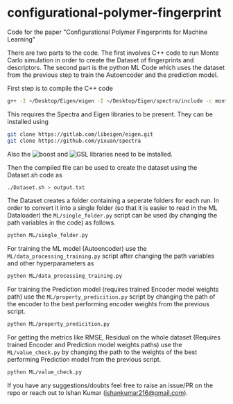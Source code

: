 # configurational-polymer-fingerprint
Code for the paper "Configurational Polymer Fingerprints for Machine Learning"

There are two parts to the code. The first involves C++ code to run Monte Carlo simulation in order to create the Dataset of fingerprints and descriptors. The second part is the python ML Code which uses the dataset from the previous step to train the Autoencoder and the prediction model.

First step is to compile the C++ code 
```bash
g++ -I ~/Desktop/Eigen/eigen -I ~/Desktop/Eigen/spectra/include -c montecarlo.cpp objutils.cpp utils.cpp vars.h main.cpp && g++ -o run main.o montecarlo.o objutils.o utils.o -lgsl -lboost_program_options
```

This requires the Spectra and Eigen libraries to be present. They can be installed using 
```bash
git clone https://gitlab.com/libeigen/eigen.git
git clone https://github.com/yixuan/spectra
```
Also the ![boost](https://www.boost.org/) and ![GSL](https://coral.ise.lehigh.edu/jild13/2016/07/11/hello/) libraries need to be installed.


Then the compiled file can be used to create the dataset using the Dataset.sh code as
```bash
./Dataset.sh > output.txt
```

The Dataset creates a folder containing a seperate folders for each run. In order to convert it into a single folder (so that it is easier to read in the ML Dataloader) the `ML/single_folder.py` script can be used (by changing the path variables in the code) as follows.
```bash
python ML/single_folder.py
```

For training the ML model (Autoencoder) use the `ML/data_processing_training.py` script after changing the path variables and other hyperparameters as 
```bash
python ML/data_processing_training.py
```
For training the Prediction model (requires trained Encoder model weights path) use the `ML/property_predicition.py` script by changing the path of the encoder to the best performing encoder weights from the previous script.
```bash
python ML/property_predicition.py
```
For getting the metrics like RMSE, Residual on the whole dataset (Requires trained Encoder and Prediction model weights paths) use the `ML/value_check.py` by changing the path to the weights of the best performing Prediction model from the previous script.
```bash
python ML/value_check.py
```

If you have any suggestions/doubts feel free to raise an issue/PR on the repo or reach out to Ishan Kumar (ishankumar216@gmail.com).
